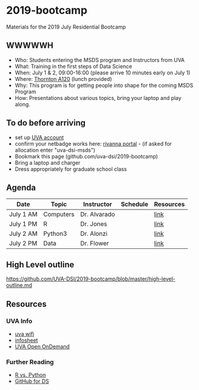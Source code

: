# 2019-bootcamp
Materials for the 2019 July Residential Bootcamp

## WWWWWH
* Who: Students entering the MSDS program and Instructors from UVA 
* What: Training in the first steps of Data Science
* When: July 1 & 2, 09:00-16:00 (please arrive 10 minutes early on July 1)
* Where: [Thornton A120](https://www.google.com/maps/place/Thornton+Hall+A-wing/@38.0332768,-78.5118493,17z/data=!3m1!4b1!4m5!3m4!1s0x89b3865b2ea68b97:0x95e78d4ffc8870c4!8m2!3d38.0332726!4d-78.5096606) (lunch provided)
* Why: This program is for getting people into shape for the coming MSDS Program
* How: Presentations about various topics, bring your laptop and play along.

## To do before arriving
* set up [UVA account](https://virginia.service-now.com/its?id=itsweb_kb_article&sys_id=4bfbe33cdbde5f405bce5478dc9619ff)
* confirm your netbadge works here: [rivanna portal](https://rivanna-portal.hpc.virginia.edu/pun/sys/dashboard) - (if asked for allocation enter "uva-dsi-msds")
* Bookmark this page (github.com/uva-dsi/2019-bootcamp)
* Bring a laptop and charger
* Dress appropriately for graduate school class

## Agenda
| Date | Topic | Instructor | Schedule | Resources |
|------|-------|------------|----------|-----------|
| July 1 AM | Computers | Dr. Alvarado | | [link](https://github.com/UVA-DSI/2019-bootcamp/tree/master/Intro) |
| July 1 PM | R | Dr. Jones | | [link](https://github.com/UVA-DSI/2019-bootcamp/tree/master/R) |
| July 2 AM | Python3 | Dr. Alonzi | | [link](https://github.com/UVA-DSI/2019-bootcamp/tree/master/python3) |
| July 2 PM | Data | Dr. Flower | | [link](https://github.com/UVA-DSI/2019-bootcamp/tree/master/Data-Science-Mindset) |

## High Level outline
https://github.com/UVA-DSI/2019-bootcamp/blob/master/high-level-outline.md

## Resources
### UVA Info
* [uva wifi](https://virginia.service-now.com/its?id=itsweb_kb_article&sys_id=3c2e1413db7acb804f32fb671d9619f4)
* [infosheet](https://github.com/UVA-DSI/2019-bootcamp/blob/master/boot_camp_infosheet.pdf)
* [UVA Open OnDemand](https://rivanna-portal.hpc.virginia.edu/pun/sys/dashboard/)
### Further Reading
* [R vs. Python](https://github.com/matloff/R-vs.-Python-for-Data-Science)
* [GitHub for DS](https://towardsdatascience.com/introduction-to-github-for-data-scientists-2cf8b9b25fba)

